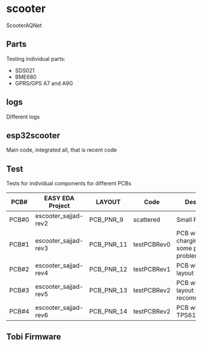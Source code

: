 # scooter
ScooterAQNet


## Parts
Testing individual parts:

* SDS021
* BME680
* GPRS/GPS A7 and A9G

## logs
Different logs

## esp32scooter 
Main code, integrated all, that is recent code


## Test
Tests for individual components for different PCBs

				
PCB# | EASY EDA Project | LAYOUT | Code | Description |
--- | --- | --- | --- |--- |
PCB#0 | escooter_sajjad-rev2 | PCB_PNR_9 | scattered | Small PCB |
PCB#1 | escooter_sajjad-rev3 | PCB_PNR_11 | testPCBRev0 | PCB with charging, have some pins problem	|
PCB#2 | escooter_sajjad-rev4 | PCB_PNR_12 | testPCBRev1 | PCB with re-layout |
PCB#3 | escooter_sajjad-rev5 | PCB_PNR_13 | testPCBRev2 | PCB with further layout as per TI recommendations |
PCB#4 | escooter_sajjad-rev6 | PCB_PNR_14 | testPCBRev2 | PCB with TPS61023 |


## Tobi Firmware